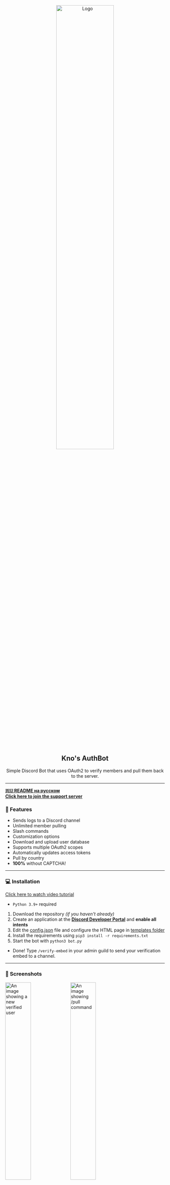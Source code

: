 <div align="center">
  <a href="https://github.com/knockstick/knos-authbot">
    <img src="https://github.com/knockstick/knos-authbot/blob/main/static/logo.png?raw=true" alt="Logo" style="width: 60%; height: 60%;">
  </a>
  
  <h2 align="center">Kno's AuthBot</h2>
  <p align="center">
    Simple Discord Bot that uses OAuth2 to verify members and pull them back to the server.
  </p>
</div>

---

<b>[🇷🇺 README на русском](https://github.com/knockstick/knos-authbot/blob/main/README-ru.md/)</b><br>
<b>[Click here to join the support server](https://discord.gg/ph85kayeuH)</b>

### 🍕 Features

- Sends logs to a Discord channel
- Unlimited member pulling
- Slash commands
- Customization options
- Download and upload user database
- Supports multiple OAuth2 scopes
- Automatically updates access tokens
- Pull by country
- **100%** without CAPTCHA!
---

### 💻 Installation

[Click here to watch video tutorial](https://youtu.be/Y66Wk7iHOQY)

- `Python 3.9+` required
1. Download the repository *(if you haven't already)*
2. Create an application at the <b>[Discord Developer Portal](https://discord.com/developers)</b> and **enable all intents**
3. Edit the [config.json](https://github.com/knockstick/knos-authbot/blob/main/config.json) file and configure the HTML page in [templates folder](https://github.com/knockstick/knos-authbot/blob/main/templates)
4. Install the requirements using `pip3 install -r requirements.txt`
5. Start the bot with `python3 bot.py`

- Done! Type `/verify-embed` in your admin guild to send your verification embed to a channel.
---

### 📸 Screenshots
<img src="https://github.com/knockstick/knos-authbot/blob/main/static/oauth2scr.webp?raw=true" style="width: 40%; height: 40%;" alt="An image showing a new verified user">
<img src="https://github.com/knockstick/knos-authbot/blob/main/static/pulling.webp?raw=true" style="width: 40%; height: 40%;" alt="An image showing /pull command">
<img src="https://github.com/knockstick/knos-authbot/blob/main/static/pull.webp?raw=true" style="width: 40%; height: 40%;" alt="An image showing /pull command results">
<img src="https://github.com/knockstick/knos-authbot/blob/main/static/ui.webp?raw=true" style="width: 40%; height: 40%;" alt="The UI of the program">

---

### ❗ Disclaimer

This github repo is for **EDUCATIONAL PURPOSES ONLY.** I am not responsible for your actions.

---

### 🌟 Having troubles?
If you have an error or a problem, feel free to [start a new issue!](https://github.com/knockstick/knos-authbot/issues/new)

**OR: join my [discord server](https://discord.gg/ph85kayeuH)**

Don't forget to leave a **star!**

---
### 📰 Changelog

```diff
v 1.2.1 ⋮ 11.05.2024
+ Minor bug fixes with the new /usercheck command
+ New scope: connections: Display your user connections (like YouTube, Steam) in the log message

v1.2 ⋮ 09.05.2024
+ New command: /usercheck to remove unauthorized users and refresh access tokens
+ You can now pull by country
+ IP, access token and country are now stored in data.json
! Thanks to my Discord server members for this great ideas

v1.1 ⋮ 02.05.2024
+ Added `amount` argument to /pull command
+ You can now specify multiple guilds and verify roles in config.json
+ Better /pull stats
+ Now showing state and server name in the log
+ Login URL in /verify-embed now has a state
- Removed `log_on_end` argument from /pull command

v1.0 ⋮ 21.04.2024
! Initial release
```

---

<p align="center">
  <img src="https://img.shields.io/github/stars/knockstick/knos-authbot.svg?style=for-the-badge&labelColor=black&color=f429ff&logo=IOTA"/>
  <img src="https://img.shields.io/github/languages/top/knockstick/knos-authbot.svg?style=for-the-badge&labelColor=black&color=f429ff&logo=python"/>
</p>

---
